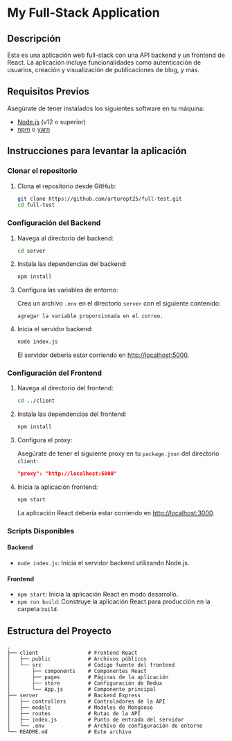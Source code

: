 # My Full-Stack Application

## Descripción

Esta es una aplicación web full-stack con una API backend y un frontend de React. La aplicación incluye funcionalidades como autenticación de usuarios, creación y visualización de publicaciones de blog, y más.

## Requisitos Previos

Asegúrate de tener instalados los siguientes software en tu máquina:

- [Node.js](https://nodejs.org/) (v12 o superior)
- [npm](https://www.npmjs.com/) o [yarn](https://yarnpkg.com/)

## Instrucciones para levantar la aplicación

### Clonar el repositorio

1. Clona el repositorio desde GitHub:

    ```bash
    git clone https://github.com/arturopt25/full-test.git
    cd full-test
    ```

### Configuración del Backend

1. Navega al directorio del backend:

    ```bash
    cd server
    ```

2. Instala las dependencias del backend:

    ```bash
    npm install
    ```

3. Configura las variables de entorno:

    Crea un archivo `.env` en el directorio `server` con el siguiente contenido:

    ```env
    agregar la variable proporcionada en el correo.
    ```

4. Inicia el servidor backend:

    ```bash
    node index.js
    ```

    El servidor debería estar corriendo en [http://localhost:5000](http://localhost:5000).

### Configuración del Frontend

1. Navega al directorio del frontend:

    ```bash
    cd ../client
    ```

2. Instala las dependencias del frontend:

    ```bash
    npm install
    ```

3. Configura el proxy:

    Asegúrate de tener el siguiente proxy en tu `package.json` del directorio `client`:

    ```json
    "proxy": "http://localhost:5000"
    ```

4. Inicia la aplicación frontend:

    ```bash
    npm start
    ```

    La aplicación React debería estar corriendo en [http://localhost:3000](http://localhost:3000).

### Scripts Disponibles

#### Backend

- `node index.js`: Inicia el servidor backend utilizando Node.js.

#### Frontend

- `npm start`: Inicia la aplicación React en modo desarrollo.
- `npm run build`: Construye la aplicación React para producción en la carpeta `build`.

## Estructura del Proyecto

```plaintext
.
├── client                # Frontend React
│   ├── public            # Archivos públicos
│   └── src               # Código fuente del frontend
│       ├── components    # Componentes React
│       ├── pages         # Páginas de la aplicación
│       ├── store         # Configuración de Redux
│       └── App.js        # Componente principal
├── server                # Backend Express
│   ├── controllers       # Controladores de la API
│   ├── models            # Modelos de Mongoose
│   ├── routes            # Rutas de la API
│   ├── index.js          # Punto de entrada del servidor
│   └── .env              # Archivo de configuración de entorno
└── README.md             # Este archivo
